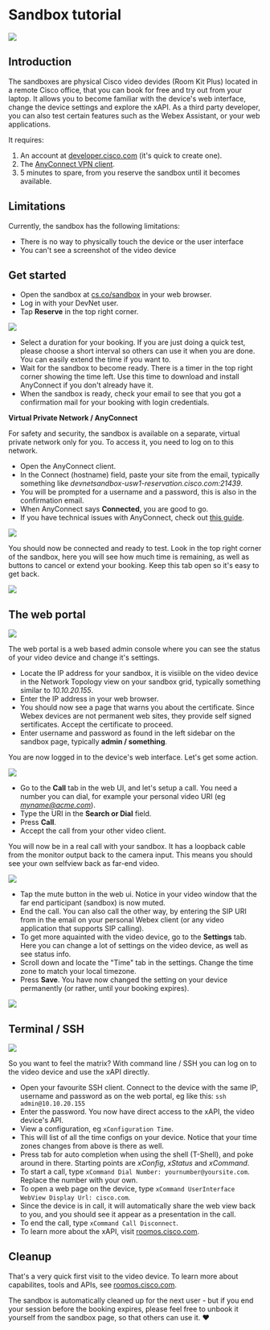 # Sandbox tutorial

<img src="/doc/images/sandbox/sandbox.png" />

## Introduction

The sandboxes are physical Cisco video devides (Room Kit Plus) located in a remote Cisco office, that you can book for free and try out from your laptop. It allows you to become familiar with the device's web interface, change the device settings and explore the xAPI. As a third party developer, you can also test certain features such as the Webex Assistant, or your web applications.

It requires:

1. An account at [developer.cisco.com](https://developer.cisco.com) (it's quick to create one).
2. The [AnyConnect VPN client](https://developer.cisco.com/site/devnet/sandbox/anyconnect/).
3. 5 minutes to spare, from you reserve the sandbox until it becomes available.

<!-- <img src="/doc/images/sandbox/roomkitpro.jpeg" /> -->

## Limitations

Currently, the sandbox has the following limitations:

- There is no way to physically touch the device or the user interface
- You can't see a screenshot of the video device

## Get started

- Open the sandbox at [cs.co/sandbox](https://cs.co/sandbox) in your web browser.
- Log in with your DevNet user.
- Tap **Reserve** in the top right corner.

<img src="/doc/images/sandbox/reserve.png" />

- Select a duration for your booking. If you are just doing a quick test, please choose a short interval so others can use it when you are done. You can easily extend the time if you want to.
- Wait for the sandbox to become ready. There is a timer in the top right corner showing the time left. Use this time to download and install AnyConnect if you don't already have it.
- When the sandbox is ready, check your email to see that you got a confirmation mail for your booking with login credentials.

**Virtual Private Network / AnyConnect**

For safety and security, the sandbox is available on a separate, virtual private network only for you. To access it, you need to log on to this network.

- Open the AnyConnect client.
- In the Connect (hostname) field, paste your site from the email, typically something like *devnetsandbox-usw1-reservation.cisco.com:21439*.
- You will be prompted for a username and a password, this is also in the confirmation email.
- When AnyConnect says **Connected**, you are good to go.
- If you have technical issues with AnyConnect, check out [this guide](https://devnetsandbox.cisco.com/Docs/VPN_Access/AnyConnect_Connection_Guide.pdf).

<img src="/doc/images/sandbox/anyconnect.png" />

You should now be connected and ready to test. Look in the top right corner of the sandbox, here you will see how much time is remaining, as well as buttons to cancel or extend your booking. Keep this tab open so it's easy to get back.

<img src="/doc/images/sandbox/booking-panel.png" />


## The web portal

<img src="/doc/images/sandbox/web-portal.png" />

The web portal is a web based admin console where you can see the status of your video device and change it's settings.

- Locate the IP address for your sandbox, it is visiible on the video device in the Network Topology view on your sandbox grid, typically something similar to *10.10.20.155*.
- Enter the IP address in your web browser.
- You should now see a page that warns you about the certificate. Since Webex devices are not permanent web sites, they provide self signed sertificates. Accept the certificate to proceed.
- Enter username and password as found in the left sidebar on the sandbox page, typically **admin / something**.

You are now logged in to the device's web interface. Let's get some action.

<img src="/doc/images/sandbox/webui-call.png" />

- Go to the **Call** tab in the web UI, and let's setup a call. You need a number you can dial, for example your personal video URI (eg *myname@acme.com*).
- Type the URI in the **Search or Dial** field.
- Press **Call**.
- Accept the call from your other video client.

You will now be in a real call with your sandbox. It has a loopback cable from the monitor output back to the camera input. This means you should see your own selfview back as far-end video.

<img src="/doc/images/sandbox/selfview.png" />


- Tap the mute button in the web ui. Notice in your video window that the far end participant (sandbox) is now muted.
- End the call. You can also call the other way, by entering the SIP URI from in the email on your personal Webex client (or any video application that supports SIP calling).
- To get more aquainted with the video device, go to the **Settings** tab. Here you can change a lot of settings on the video device, as well as see status info.
- Scroll down and locate the "Time" tab in the settings. Change the time zone to match your local timezone.
- Press **Save**. You have now changed the setting on your device permanently (or rather, until your booking expires).

<img src="/doc/images/sandbox/webui-settings.png" />

<!--
TODO A few more things to test
- Mute/unmute, notice indicators
- Camera control, zoom in a bit (does this work?)
-->

## Terminal / SSH

<img src="/doc/images/sandbox/tshell.png" />

So you want to feel the matrix? With command line / SSH you can log on to the video device and use the xAPI directly.

- Open your favourite SSH client. Connect to the device with the same IP, username and password as on the web portal, eg like this:
`ssh admin@10.10.20.155`
- Enter the password. You now have direct access to the xAPI, the video device's API.
- View a configuration, eg `xConfiguration Time`.
- This will list of all the time configs on your device. Notice that your time zones changes from above is there as well.
- Press tab for auto completion when using the shell (T-Shell), and poke around in there. Starting points are *xConfig*, *xStatus* and *xCommand*.
- To start a call, type `xCommand Dial Number: yournumber@yoursite.com`. Replace the number with your own.
- To open a web page on the device, type `xCommand UserInterface WebView Display Url: cisco.com`.
- Since the device is in call, it will automatically share the web view back to you, and you should see it appear as a presentation in the call.
- To end the call, type `xCommand Call Disconnect`.
- To learn more about the xAPI, visit [roomos.cisco.com](https://roomos.cisco.com).


<!--
## 3rd Party web developer
How to turn on remote debugging, viewing the web console
 -->

## Cleanup

That's a very quick first visit to the video device. To learn more about capabilites, tools and APIs, see [roomos.cisco.com](https://roomos.cisco.com).

The sandbox is automatically cleaned up for the next user - but if you end your session before the booking expires, please feel free to unbook it yourself from the sandbox page, so that others can use it. ❤️

